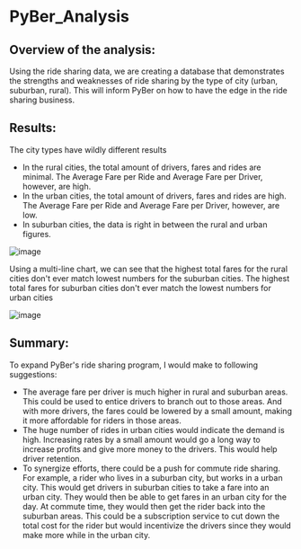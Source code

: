 # PyBer_Analysis

## Overview of the analysis: 
Using the ride sharing data, we are creating a database that demonstrates the strengths and weaknesses of ride sharing by the type of city (urban, suburban, rural). This will inform PyBer on how to have the edge in the ride sharing business.

## Results: 
The city types have wildly different results
  - In the rural cities, the total amount of drivers, fares and rides are minimal. The Average Fare per Ride and Average Fare per Driver, however, are high.
  - In the urban cities, the total amount of drivers, fares and rides are high. The Average Fare per Ride and Average Fare per Driver, however, are low.
  - In suburban cities, the data is right in between the rural and urban figures.

![image](https://user-images.githubusercontent.com/103209236/169338230-d654b4ed-c567-4a81-8e15-9ccfaaed1456.png)

Using a multi-line chart, we can see that the highest total fares for the rural cities don't ever match lowest numbers for the suburban cities. The highest total fares for suburban cities don't ever match the lowest numbers for urban cities

![image](https://user-images.githubusercontent.com/103209236/169338673-05725b94-9219-4d38-95d5-473ab87c1855.png)


## Summary: 
To expand PyBer's ride sharing program, I would make to following suggestions:

  - The average fare per driver is much higher in rural and suburban areas. This could be used to entice drivers to branch out to those areas. And with more drivers, the fares could be lowered by a small amount, making it more affordable for riders in those areas.
  - The huge number of rides in urban cities would indicate the demand is high. Increasing rates by a small amount would go a long way to increase profits and give more money to the drivers. This would help driver retention.
  - To synergize efforts, there could be a push for commute ride sharing. For example, a rider who lives in a suburban city, but works in a urban city. This would get drivers in suburban cities to take a fare into an urban city. They would then be able to get fares in an urban city for the day. At commute time, they would then get the rider back into the suburban areas. This could be a subscription service to cut down the total cost for the rider but would incentivize the drivers since they would make more while in the urban city.
